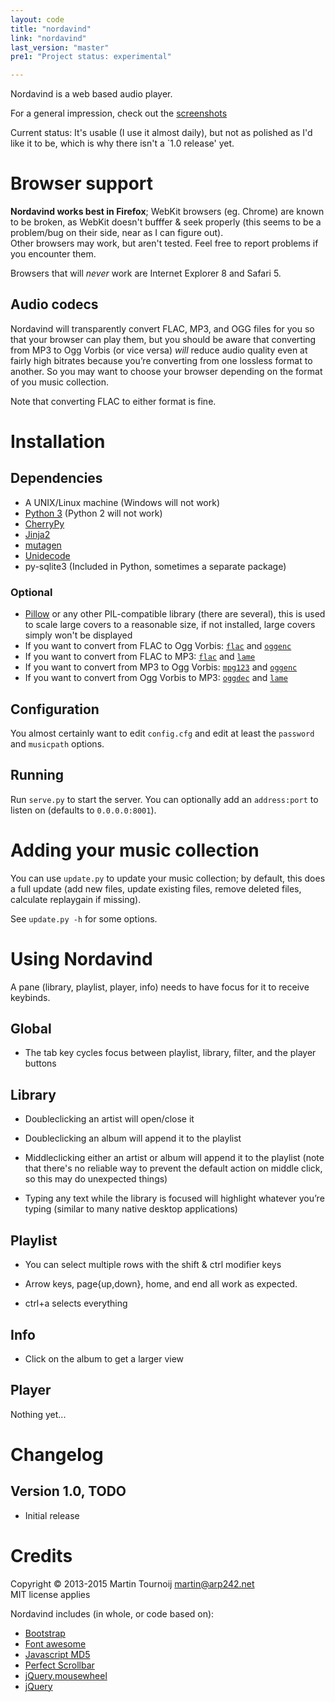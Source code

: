 ```yaml
---
layout: code
title: "nordavind"
link: "nordavind"
last_version: "master"
pre1: "Project status: experimental"

---
```


Nordavind is a web based audio player.

For a general impression, check out the [screenshots](https://bitbucket.org/Carpetsmoker/nordavind/wiki/Home)

Current status: It's usable (I use it almost daily), but not as polished as I'd
like it to be, which is why there isn't a `1.0 release' yet.


Browser support
===============
**Nordavind works best in Firefox**; WebKit browsers (eg. Chrome) are known to
be broken, as WebKit doesn't bufffer & seek properly (this seems to be a
problem/bug on their side, near as I can figure out).  
Other browsers may work, but aren't tested. Feel free to report problems if you
encounter them.

Browsers that will *never* work are Internet Explorer 8 and Safari 5.


Audio codecs
------------
Nordavind will transparently convert FLAC, MP3, and OGG files for you so that
your browser can play them, but you should be aware that converting from MP3 to
Ogg Vorbis (or vice versa) *will* reduce audio quality even at fairly high
bitrates because you’re converting from one lossless format to another. So you
may want to choose your browser depending on the format of you music collection.

Note that converting FLAC to either format is fine.


Installation
============

Dependencies
------------
- A UNIX/Linux machine (Windows will not work)
- [Python 3](http://python.org/) (Python 2 will not work)
- [CherryPy](http://www.cherrypy.org/)
- [Jinja2](http://jinja.pocoo.org/docs/)
- [mutagen](https://pypi.python.org/pypi/mutagen)
- [Unidecode](https://pypi.python.org/pypi/Unidecode)
- py-sqlite3 (Included in Python, sometimes a separate package)


### Optional
- [Pillow](https://github.com/python-imaging/Pillow) or any other PIL-compatible
  library (there are several), this is used to scale large covers to a
  reasonable size, if not installed, large covers simply won't be displayed
- If you want to convert from FLAC to Ogg Vorbis: [`flac`][flac] and [`oggenc`][vorbis]
- If you want to convert from FLAC to MP3: [`flac`][flac] and [`lame`][lame]
- If you want to convert from MP3 to Ogg Vorbis: [`mpg123`][mpg123] and [`oggenc`][vorbis]
- If you want to convert from Ogg Vorbis to MP3: [`oggdec`][vorbis] and [`lame`][lame]

[flac]: http://xiph.org/flac/
[vorbis]: http://www.vorbis.com/
[mpg123]: http://mpg123.org/
[lame]: http://lame.sourceforge.net/


Configuration
-------------
You almost certainly want to edit `config.cfg` and edit at least the `password`
and `musicpath` options.


Running
-------
Run `serve.py` to start the server. You can optionally add an `address:port`
to listen on (defaults to `0.0.0.0:8001`).


Adding your music collection
============================
You can use `update.py` to update your music collection; by default, this does a
full update (add new files, update existing files, remove deleted files,
calculate replaygain if missing).

See `update.py -h` for some options.


Using Nordavind
===============
A pane (library, playlist, player, info) needs to have focus for it to receive
keybinds.


Global
------
- The tab key cycles focus between playlist, library, filter, and the player
  buttons


Library
-------
- Doubleclicking an artist will open/close it

- Doubleclicking an album will append it to the playlist

- Middleclicking either an artist or album will append it to the playlist (note
  that there's no reliable way to prevent the default action on middle click, so
  this may do unexpected things)

- Typing any text while the library is focused will highlight whatever you’re
  typing (similar to many native desktop applications)


Playlist
--------
- You can select multiple rows with the shift & ctrl modifier keys

- Arrow keys, page{up,down}, home, and end all work as expected.

- ctrl+a selects everything


Info
----
- Click on the album to get a larger view


Player
------
Nothing yet...


Changelog
=========

Version 1.0, TODO
-----------------
- Initial release


Credits
=======
Copyright © 2013-2015 Martin Tournoij <martin@arp242.net>  
MIT license applies

Nordavind includes (in whole, or code based on):

- [Bootstrap](http://getbootstrap.com/)
- [Font awesome](http://fortawesome.github.io/Font-Awesome/)
- [Javascript MD5](http://pajhome.org.uk/crypt/md5/md5.html)
- [Perfect Scrollbar](http://github.com/noraesae/perfect-scrollbar)
- [jQuery.mousewheel](https://github.com/brandonaaron/jquery-mousewheel)
- [jQuery](http://jquery.com/)
